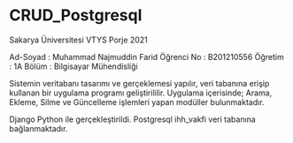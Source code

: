 # CRUD_Postgresql
Sakarya Üniversitesi VTYS Porje 2021

Ad-Soyad : Muhammad Najmuddin Farid
Öğrenci No : B201210556
Öğretim : 1A
Bölüm : Bilgisayar Mühendisliği


Sistemin veritabanı tasarımı ve gerçeklemesi yapılır, veri tabanına erişip kullanan bir uygulama programı geliştirililir.
Uygulama içerisinde; Arama, Ekleme, Silme ve Güncelleme işlemleri yapan modüller bulunmaktadır.

Django Python ile gerçekleştirildi. Postgresql ihh_vakfi veri tabanına bağlanmaktadır.
